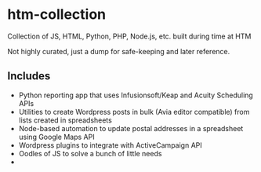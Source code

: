 # htm-collection
Collection of JS, HTML, Python, PHP, Node.js, etc. built during time at HTM 

Not highly curated, just a dump for safe-keeping and later reference.

## Includes
* Python reporting app that uses Infusionsoft/Keap and Acuity Scheduling APIs
* Utilities to create Wordpress posts in bulk (Avia editor compatible) from lists created in spreadsheets
* Node-based automation to update postal addresses in a spreadsheet using Google Maps API
* Wordpress plugins to integrate with ActiveCampaign API 
* Oodles of JS to solve a bunch of little needs
* 
